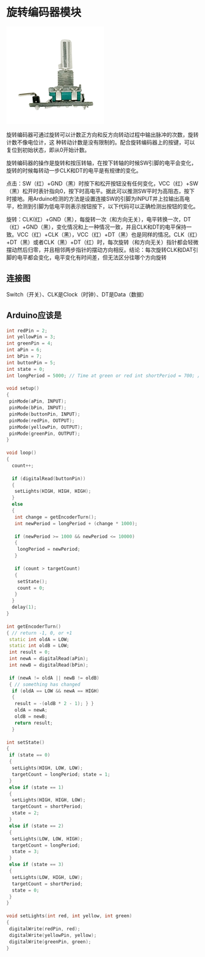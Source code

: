 # 旋转编码器模块

![](/assets/xuanzhuan.png)

旋转编码器可通过旋转可以计数正方向和反方向转动过程中输出脉冲的次数，旋转计数不像电位计，这 种转动计数是没有限制的。配合旋转编码器上的按键，可以复位到初始状态，即从0开始计数。

旋转编码器的操作是旋转和按压转轴，在按下转轴的时候SW引脚的电平会变化，旋转的时候每转动一步CLK和DT的电平是有规律的变化。

点击：SW（红）+GND（黑）时按下和松开按钮没有任何变化，VCC（红）+SW（黑）松开时表针指向0，按下时高电平。据此可以推测SW平时为高阻态，按下时接地。用Arduino检测的方法是设置连接SW的引脚为INPUT并上拉输出高电平，检测到引脚为低电平则表示按钮按下，以下代码可以正确检测出按钮的变化。

旋转：CLK\(红）+GND（黑），每旋转一次（和方向无关），电平转换一次，DT（红）+GND（黑），变化情况和上一种情况一致，并且CLK和DT的电平保持一致。VCC（红）+CLK（黑），VCC（红）+DT（黑）也是同样的情况。CLK（红）+DT（黑）或者CLK（黑）+DT（红）时，每次旋转（和方向无关）指针都会轻微摆动然后归零，并且相邻两步指针的摆动方向相反。结论：每次旋转CLK和DAT引脚的电平都会变化，电平变化有时间差，但无法区分往哪个方向旋转

## 连接图

Switch（开关）、CLK是Clock（时钟）、DT是Data（数据）

## Arduino应该是

```cpp
int redPin = 2; 
int yellowPin = 3;
int greenPin = 4; 
int aPin = 6; 
int bPin = 7;
int buttonPin = 5;
int state = 0; 
int longPeriod = 5000; // Time at green or red int shortPeriod = 700; // Time period when changing int targetCount = shortPeriod; int count = 0;

void setup() 
{
 pinMode(aPin, INPUT); 
 pinMode(bPin, INPUT); 
 pinMode(buttonPin, INPUT); 
 pinMode(redPin, OUTPUT); 
 pinMode(yellowPin, OUTPUT); 
 pinMode(greenPin, OUTPUT); 
} 

void loop()
{
  count++;

  if (digitalRead(buttonPin)) 
  {
   setLights(HIGH, HIGH, HIGH);
  } 
  else 
  { 
   int change = getEncoderTurn(); 
   int newPeriod = longPeriod + (change * 1000);  

   if (newPeriod >= 1000 && newPeriod <= 10000)
   {
    longPeriod = newPeriod;
   }

   if (count > targetCount)
   {
    setState();
    count = 0;
   }    
  }
  delay(1); 
}

int getEncoderTurn() 
{ // return -1, 0, or +1
 static int oldA = LOW;
 static int oldB = LOW; 
 int result = 0; 
 int newA = digitalRead(aPin); 
 int newB = digitalRead(bPin);

 if (newA != oldA || newB != oldB)
 { // something has changed
  if (oldA == LOW && newA == HIGH)
  {
   result = -(oldB * 2 - 1); } } 
   oldA = newA; 
   oldB = newB; 
   return result; 
  } 

int setState() 
{ 
 if (state == 0) 
 { 
  setLights(HIGH, LOW, LOW); 
  targetCount = longPeriod; state = 1; 
 } 
 else if (state == 1) 
 {
  setLights(HIGH, HIGH, LOW);
  targetCount = shortPeriod;
  state = 2; 
 } 
 else if (state == 2)
 { 
  setLights(LOW, LOW, HIGH); 
  targetCount = longPeriod; 
  state = 3; 
 }
 else if (state == 3) 
 { 
  setLights(LOW, HIGH, LOW); 
  targetCount = shortPeriod; 
  state = 0;
 } 
}

void setLights(int red, int yellow, int green) 
{ 
 digitalWrite(redPin, red);
 digitalWrite(yellowPin, yellow); 
 digitalWrite(greenPin, green);
}
```



